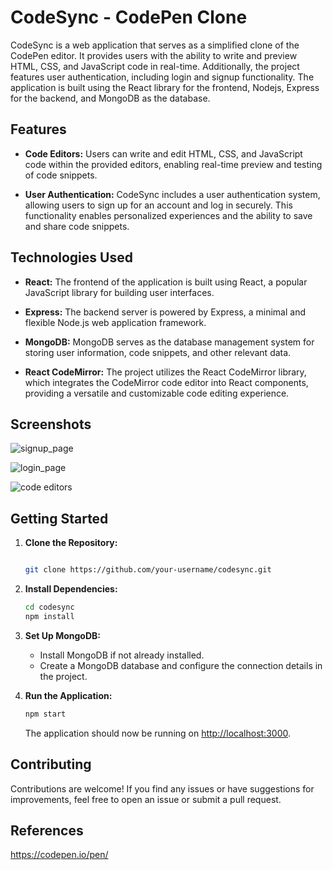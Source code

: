 # CodeSync - CodePen Clone

CodeSync is a web application that serves as a simplified clone of the CodePen editor. It provides users with the ability to write and preview HTML, CSS, and JavaScript code in real-time. Additionally, the project features user authentication, including login and signup functionality. The application is built using the React library for the frontend, Nodejs, Express for the backend, and MongoDB as the database.

## Features

- **Code Editors:** Users can write and edit HTML, CSS, and JavaScript code within the provided editors, enabling real-time preview and testing of code snippets.

- **User Authentication:** CodeSync includes a user authentication system, allowing users to sign up for an account and log in securely. This functionality enables personalized experiences and the ability to save and share code snippets.

## Technologies Used

- **React:** The frontend of the application is built using React, a popular JavaScript library for building user interfaces.

- **Express:** The backend server is powered by Express, a minimal and flexible Node.js web application framework.

- **MongoDB:** MongoDB serves as the database management system for storing user information, code snippets, and other relevant data.

- **React CodeMirror:** The project utilizes the React CodeMirror library, which integrates the CodeMirror code editor into React components, providing a versatile and customizable code editing experience.

## Screenshots


![signup_page](https://github.com/Archi072/codesync1/assets/122109688/37105803-9c38-43eb-8ad5-32f52c499b23)



![login_page](https://github.com/Archi072/codesync1/assets/122109688/6770db26-6d6c-4b3b-890b-34dcf5740929)


![code editors](https://github.com/Archi072/codesync1/assets/122109688/38539ec0-57fd-42a2-bf23-cebab25e05b8)

## Getting Started


1. **Clone the Repository:**
   ```bash

   git clone https://github.com/your-username/codesync.git
   ```

2. **Install Dependencies:**
   ```bash
   cd codesync
   npm install
   ```

3. **Set Up MongoDB:**
   - Install MongoDB if not already installed.
   - Create a MongoDB database and configure the connection details in the project.

4. **Run the Application:**
   ```bash
   npm start
   ```

   The application should now be running on [http://localhost:3000](http://localhost:3000).

## Contributing

Contributions are welcome! If you find any issues or have suggestions for improvements, feel free to open an issue or submit a pull request.

## References

https://codepen.io/pen/
